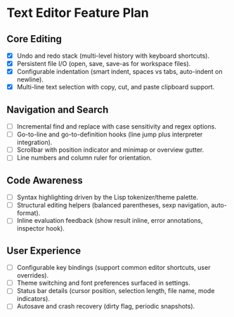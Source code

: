 # Text Editor Feature Plan

## Core Editing
- [x] Undo and redo stack (multi-level history with keyboard shortcuts).
- [x] Persistent file I/O (open, save, save-as for workspace files).
- [x] Configurable indentation (smart indent, spaces vs tabs, auto-indent on newline).
- [x] Multi-line text selection with copy, cut, and paste clipboard support.

## Navigation and Search
- [ ] Incremental find and replace with case sensitivity and regex options.
- [ ] Go-to-line and go-to-definition hooks (line jump plus interpreter integration).
- [ ] Scrollbar with position indicator and minimap or overview gutter.
- [ ] Line numbers and column ruler for orientation.

## Code Awareness
- [ ] Syntax highlighting driven by the Lisp tokenizer/theme palette.
- [ ] Structural editing helpers (balanced parentheses, sexp navigation, auto-format).
- [ ] Inline evaluation feedback (show result inline, error annotations, inspector hook).

## User Experience
- [ ] Configurable key bindings (support common editor shortcuts, user overrides).
- [ ] Theme switching and font preferences surfaced in settings.
- [ ] Status bar details (cursor position, selection length, file name, mode indicators).
- [ ] Autosave and crash recovery (dirty flag, periodic snapshots).
